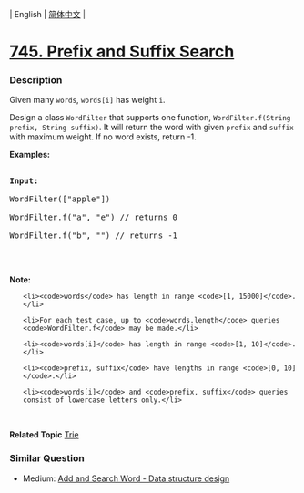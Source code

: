 | English | [简体中文](README.md) |

# [745. Prefix and Suffix Search](https://leetcode-cn.com/problems/prefix-and-suffix-search)
 ### Description
<p>Given many <code>words</code>, <code>words[i]</code> has weight <code>i</code>.</p>

<p>Design a class <code>WordFilter</code> that supports one function, <code>WordFilter.f(String prefix, String suffix)</code>. It will return the word with given <code>prefix</code> and <code>suffix</code> with maximum weight. If no word exists, return -1.</p>

<p><b>Examples:</b></p>

<pre>
<b>Input:</b>
WordFilter([&quot;apple&quot;])
WordFilter.f(&quot;a&quot;, &quot;e&quot;) // returns 0
WordFilter.f(&quot;b&quot;, &quot;&quot;) // returns -1
</pre>

<p>&nbsp;</p>

<p><b>Note:</b></p>

<ol>
	<li><code>words</code> has length in range <code>[1, 15000]</code>.</li>
	<li>For each test case, up to <code>words.length</code> queries <code>WordFilter.f</code> may be made.</li>
	<li><code>words[i]</code> has length in range <code>[1, 10]</code>.</li>
	<li><code>prefix, suffix</code> have lengths in range <code>[0, 10]</code>.</li>
	<li><code>words[i]</code> and <code>prefix, suffix</code> queries consist of lowercase letters only.</li>
</ol>

<p>&nbsp;</p>

**Related Topic**  [Trie](https://leetcode-cn.com/tag/trie) 

### Similar Question
 - Medium:	[Add and Search Word - Data structure design](https://leetcode-cn.com/problems/add-and-search-word-data-structure-design) 
